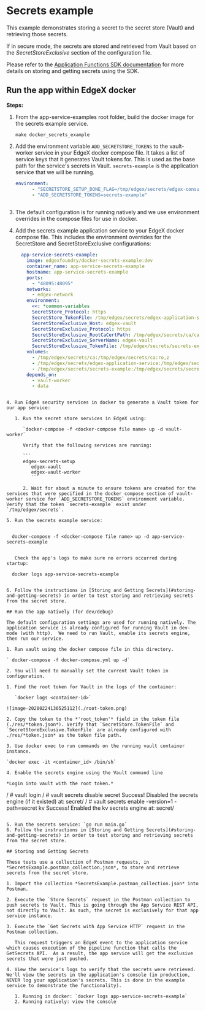# Secrets example

This example demonstrates storing a secret to the secret store (Vault) and retrieving those secrets.

If in secure mode, the secrets are stored and retrieved from Vault based on the *SecretStoreExclusive* section of the configuration file.

Please refer to the [Application Functions SDK documentation](https://github.com/edgexfoundry/app-functions-sdk-go#secrets)  for more details on storing and getting secrets using the SDK.

## Run the app within EdgeX docker

**Steps:**

1. From the app-service-examples root folder, build the docker image for the secrets example service.

   ```
   make docker_secrets_example
   ```

2. Add the environment variable `ADD_SECRETSTORE_TOKENS` to the vault-worker service in your EdgeX docker compose file. It takes a list of service keys that it generates Vault tokens for. This is used as the base path for the service's secrets in Vault.  `secrets-example` is the application service that we will be running.

   ```yml
   environment:
         - "SECRETSTORE_SETUP_DONE_FLAG=/tmp/edgex/secrets/edgex-consul/.secretstore-setup-done"
         - "ADD_SECRETSTORE_TOKENS=secrets-example"
       
   ```

3. The default configuration is for running natively and we use environment overrides in the compose files for use in docker.

4. Add the secrets example application service to your EdgeX docker compose file. This includes the environment overrides for the SecretStore and SecretStoreExclusive configurations:

   ```yml
     app-service-secrets-example:
       image: edgexfoundry/docker-secrets-example:dev
       container_name: app-service-secrets-example
       hostname: app-service-secrets-example
       ports:
         - "48095:48095"
       networks:
         - edgex-network
       environment:
         <<: *common-variables
         SecretStore_Protocol: https
         SecretStore_TokenFile: /tmp/edgex/secrets/edgex-application-service/secrets-token.json
         SecretStoreExclusive_Host: edgex-vault
         SecretStoreExclusive_Protocol: https
         SecretStoreExclusive_RootCaCertPath: /tmp/edgex/secrets/ca/ca.pem
         SecretStoreExclusive_ServerName: edgex-vault
         SecretStoreExclusive_TokenFile: /tmp/edgex/secrets/secrets-example/secrets-token.json
       volumes:
         - /tmp/edgex/secrets/ca:/tmp/edgex/secrets/ca:ro,z
         - /tmp/edgex/secrets/edgex-application-service:/tmp/edgex/secrets/edgex-application-service:ro,z 
         - /tmp/edgex/secrets/secrets-example:/tmp/edgex/secrets/secrets-example:ro,z 
       depends_on:
         - vault-worker
         - data
```
   
4. Run EdgeX security services in docker to generate a Vault token for our app service:
   
   1. Run the secret store services in EdgeX using:
   
      `docker-compose -f <docker-compose file name> up -d vault-worker`
   
      Verify that the following services are running:
   
      ```
      edgex-secrets-setup
         edgex-vault
         edgex-vault-worker
         ```
         
      2. Wait for about a minute to ensure tokens are created for the services that were specified in the docker compose section of vault-worker service for `ADD_SECRETSTORE_TOKENS` environment variable. Verify that the token `secrets-example` exist under `/tmp/edgex/secrets`.
      
5. Run the secrets example service:
   
   ```
      docker-compose -f <docker-compose file name> up -d app-service-secrets-example
   ```
   
      Check the app's logs to make sure no errors occurred during startup:
   
   ```
      docker logs app-service-secrets-example
   ```
   
   6. Follow the instructions in [Storing and Getting Secrets](#storing-and-getting-secrets) in order to test storing and retrieving secrets from the secret store.

## Run the app natively (for dev/debug)

The default configuration settings are used for running natively. The application service is already configured for running Vault in dev-mode (with http).  We need to run Vault, enable its secrets engine, then run our service. 

1. Run vault using the docker compose file in this directory. 

   ` docker-compose -f docker-compose.yml up -d`

2. You will need to manually set the current Vault token in configuration.

   1. Find the root token for Vault in the logs of the container:

      `docker logs <container-id>`

   ![image-20200224130525112](./root-token.png)

   2. Copy the token to the *'root_token'* field in the token file (./res/*token.json*). Verify that `SecretStore.TokenFile` and  `SecretStoreExclusive.TokenFile` are already configured with ./res/*token.json* as the token file path.

3. Use docker exec to run commands on the running vault container instance.

   `docker exec -it <container_id> /bin/sh`

4. Enable the secrets engine using the Vault command line

   *Login into vault with the root token.*

```
/ # vault login
/ # vault secrets disable secret
Success! Disabled the secrets engine (if it existed) at: secret/
/ # vault secrets enable -version=1 -path=secret kv
Success! Enabled the kv secrets engine at: secret/
```

5. Run the secrets service: `go run main.go`
6. Follow the instructions in [Storing and Getting Secrets](#storing-and-getting-secrets) in order to test storing and retrieving secrets from the secret store.

## Storing and Getting Secrets

These tests use a collection of Postman requests, in *SecretsExample.postman_collection.json*, to store and retrieve secrets from the secret store.

1. Import the collection *SecretsExample.postman_collection.json* into Postman.

2. Execute the `Store Secrets` request in the Postman collection to push secrets to Vault. This is going through the App Service REST API, not directly to Vault. As such, the secret is exclusively for that app service instance.

3. Execute the `Get Secrets with App Service HTTP` request in the Postman collection.

   This request triggers an EdgeX event to the application service which causes execution of the pipeline function that calls the GetSecrets API.  As a result, the app service will get the exclusive secrets that were just pushed.

4. View the service's logs to verify that the secrets were retrieved. We'll view the secrets in the application's console (in production, NEVER log your application's secrets. This is done in the example service to demonstrate the functionality).

   1. Running in docker: `docker logs app-service-secrets-example`
   2. Running natively: view the console

